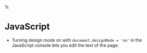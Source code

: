 %

# JavaScript

- Turning design mode on with `document.designMode = 'on'` in the JavaScript console lets you edit the text of the page.
